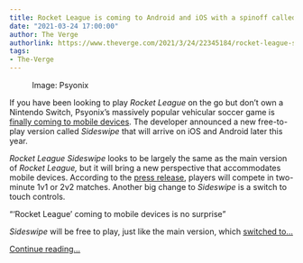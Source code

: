 ```yaml
---
title: Rocket League is coming to Android and iOS with a spinoff called Sideswipe
date: "2021-03-24 17:00:00"
author: The Verge
authorlink: https://www.theverge.com/2021/3/24/22345184/rocket-league-sideswipe-android-ios-announced
tags:
- The-Verge
---
```

<figure>
      <img alt="" src="https://cdn.vox-cdn.com/thumbor/D6k5JlbGVZezS3cDqtbZK_9eYYY=/150x0:1770x1080/1310x873/cdn.vox-cdn.com/uploads/chorus_image/image/69018836/sideswipe_header.0.jpg" />
        <figcaption>Image: Psyonix</figcaption>
    </figure>

  <p id="aHSFKm">If you have been looking to play <em>Rocket League </em>on the go but don’t own a Nintendo Switch, Psyonix’s massively popular vehicular soccer game is <a href="http://rocketleague.com/news/announcing-rocket-league-sideswipe-for-mobile/">finally coming to mobile devices</a>. The developer announced a new free-to-play version called <em>Sideswipe</em> that will arrive on iOS and Android later this year. </p>
<p id="gpx0rR"><em>Rocket League Sideswipe</em> looks to be largely the same as the main version of <em>Rocket League,</em> but it will bring a new perspective that accommodates mobile devices. According to the <a href="http://rocketleague.com/news/announcing-rocket-league-sideswipe-for-mobile/">press release</a>, players will compete in two-minute 1v1 or 2v2 matches. Another big change to <em>Sideswipe</em> is a switch to touch controls. </p>
<div class="c-float-right"><aside id="MeAFrJ"><q>‘Rocket League’ coming to mobile devices is no surprise</q></aside></div>
<p id="7mJrJy"><em>Sideswipe</em> will be free to play, just like the main version, which <a href="https://www.theverge.com/2020/9/15/21438194/rocket-league-free-to-play-release-date-psyonix-epic-games">switched to...</a></p>
  <p>
    <a href="https://www.theverge.com/2021/3/24/22345184/rocket-league-sideswipe-android-ios-announced">Continue reading&hellip;</a>
  </p>
